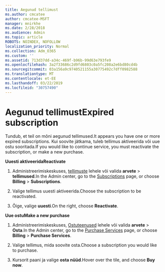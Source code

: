 ```yaml
---
title: Aegunud tellimust
ms.author: cmcatee
author: cmcatee-MSFT
manager: mnirkhe
ms.date: 2/28/2018
ms.audience: Admin
ms.topic: article
ROBOTS: NOINDEX, NOFOLLOW
localization_priority: Normal
ms.collection: Adm_O365
ms.custom: ''
ms.assetid: 713d37dd-a34c-469f-b96b-99d63e793fe9
ms.openlocfilehash: 3a2f33686c2d9fd6803c0a5fc208a2e6bd80cd4b
ms.sourcegitcommit: 03a156a9c9740521155a30775492c7dff0982588
ms.translationtype: MT
ms.contentlocale: et-EE
ms.lasthandoff: 03/22/2019
ms.locfileid: "30757490"
---
```

# <a name="expired-subscription"></a><span data-ttu-id="77d72-102">Aegunud tellimust</span><span class="sxs-lookup"><span data-stu-id="77d72-102">Expired subscription</span></span>

<span data-ttu-id="77d72-103">Tundub, et teil on mõni aegunud tellimused.</span><span class="sxs-lookup"><span data-stu-id="77d72-103">It appears you have one or more expired subscriptions.</span></span> <span data-ttu-id="77d72-104">Kui soovite jätkama, tuleb tellimus aktiveerida või uue ostu sooritada.</span><span class="sxs-lookup"><span data-stu-id="77d72-104">If you would like to continue service, you must reactivate the subscription, or make a new purchase.</span></span>
  
 <span data-ttu-id="77d72-105">**Uuesti aktiveerida**</span><span class="sxs-lookup"><span data-stu-id="77d72-105">**Reactivate**</span></span>
  
1. <span data-ttu-id="77d72-106">Administreerimiskeskuses, [tellimuste](https://go.microsoft.com/fwlink/p/?linkid=842054) lehele või valida **arvete** \> **tellimused**.</span><span class="sxs-lookup"><span data-stu-id="77d72-106">In the Admin center, go to the [Subscriptions](https://go.microsoft.com/fwlink/p/?linkid=842054) page, or choose **Billing** \> **Subscriptions**.</span></span>
    
2. <span data-ttu-id="77d72-107">Valige tellimus uuesti aktiveerida.</span><span class="sxs-lookup"><span data-stu-id="77d72-107">Choose the subscription to be reactivated.</span></span>
    
3. <span data-ttu-id="77d72-108">Õige, valige **uuesti**.</span><span class="sxs-lookup"><span data-stu-id="77d72-108">On the right, choose **Reactivate**.</span></span>
    
 <span data-ttu-id="77d72-109">**Uue ostu**</span><span class="sxs-lookup"><span data-stu-id="77d72-109">**Make a new purchase**</span></span>
  
1. <span data-ttu-id="77d72-110">Administreerimiskeskuses, [Ostuteenused](https://go.microsoft.com/fwlink/p/?linkid=868433) lehele või valida **arvete** \> **Osta**.</span><span class="sxs-lookup"><span data-stu-id="77d72-110">In the Admin center, go to the [Purchase Services](https://go.microsoft.com/fwlink/p/?linkid=868433) page, or choose **Billing** \> **Purchase Services**.</span></span>
    
2. <span data-ttu-id="77d72-111">Valige tellimus, mida soovite osta.</span><span class="sxs-lookup"><span data-stu-id="77d72-111">Choose a subscription you would like to purchase.</span></span>
    
3. <span data-ttu-id="77d72-112">Kursorit paani ja valige **osta nüüd**.</span><span class="sxs-lookup"><span data-stu-id="77d72-112">Hover over the tile, and choose **Buy now**.</span></span>
    

